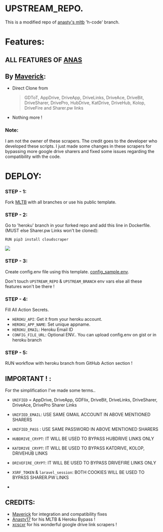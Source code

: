 #  UPSTREAM_REPO.

This is a modified repo of [anasty's mltb](https://github.com/anasty17/mirror-leech-telegram-bot/tree/h-code) 'h-code' branch.

# Features:

## ALL FEATURES OF [ANAS](https://github.com/anasty17/mirror-leech-telegram-bot)

## By [Maverick](https://telegram.dog/Maverick9099):
- Direct Clone from 
  > GDToT, AppDrive, DriveApp, DriveLinks, DriveAce, DriveBit, DriveSharer, DrivePro, HubDrive, KatDrive, DriveHub, Kolop, DriveFire and Sharer.pw links
- Nothing more !

### Note:
I am not the owner of these scrapers. The credit goes to the developer who developed these scripts.
I just made some changes in these scrapers for bypassing more google drive sharers and fixed some issues regarding the compatibility with the code.

# DEPLOY:

### STEP - 1:
Fork [MLTB](https://github.com/anasty17/mirror-leech-telegram-bot) with all branches or use his public template.

### STEP - 2:
Go to 'heroku' branch in your forked repo and add this line in Dockerfile. (MUST else Sharer.pw Links won't be cloned):
```
RUN pip3 install cloudscraper
```
<p><img src="https://telegra.ph/file/dd60c2c30ad81a241e44b.png"/></p>

### STEP - 3:
Create config.env file using this template. [config_sample.env](https://raw.githubusercontent.com/majnurangeela/For-Upstream-Mltb/master/bot/modules/config_sample.env).

Don't touch `UPSTREAM_REPO` & `UPSTREAM_BRANCH` env vars else all these features won't be there !

### STEP - 4:
Fill All Action Secrets.

- `HEROKU_API`: Get it from your heroku account.
- `HEROKU_APP_NAME`: Set unique appname.
- `HEROKU_EMAIL`: Heroku Email ID
- `CONFIG_FILE_URL`: Optional ENV.. You can upload config.env on gist or in heroku branch

### STEP - 5:
RUN workflow with heroku branch from GitHub Action section !

## IMPORTANT ! :

For the simplification I've made some terms..

- `UNIFIED` = AppDrive, DriveApp, GDFlix, DriveBit, DriveLinks, DriveSharer, DriveAce, DrivePro Sharer Links
- `UNIFIED_EMAIL`: USE SAME GMAIL ACCOUNT IN ABOVE MENTIONED SHARERS
- `UNIFIED_PASS` : USE SAME PASSWORD IN ABOVE MENTIONED SHARERS

- `HUBDRIVE_CRYPT`: IT WILL BE USED TO BYPASS HUBDRIVE LINKS ONLY
- `KATDRIVE_CRYPT`: IT WILL BE USED TO BYPASS KATDRIVE, KOLOP, DRIVEHUB LINKS
- `DRIVEFIRE_CRYPT`: IT WILL BE USED TO BYPASS DRIVEFIRE LINKS ONLY

- `XSRF_TOKEN` & `laravel_session`: BOTH COOKIES WILL BE USED TO BYPASS SHARER.PW LINKS
- 
## CREDITS:
- [Maverick](https://github.com/majnurangeela) for integration and compatibility fixes
- [Anasty17](https://github.com/anasty17/mirror-leech-telegram-bot) for his MLTB & Heroku Bypass !
- [xcscxr](https://github.com/xcscxr) for his wonderful google drive link scrapers !
